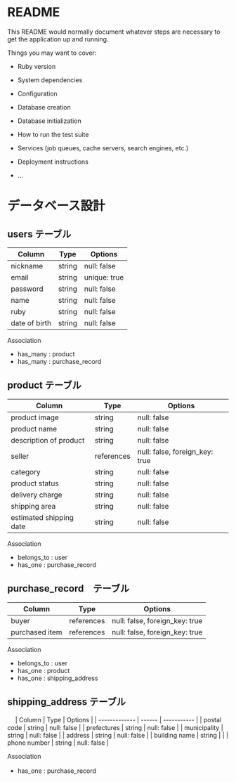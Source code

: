 # README

This README would normally document whatever steps are necessary to get the
application up and running.

Things you may want to cover:

* Ruby version

* System dependencies

* Configuration

* Database creation

* Database initialization

* How to run the test suite

* Services (job queues, cache servers, search engines, etc.)

* Deployment instructions

* ...

# データベース設計

## users テーブル

| Column        | Type   | Options      |
| ------------- | ------ | ------------ |
| nickname      | string | null: false  |
| email         | string | unique: true |
| password      | string | null: false  |
| name          | string | null: false  |
| ruby          | string | null: false  | 
| date of birth | string | null: false  |

 Association

- has_many : product
- has_many : purchase_record

## product テーブル

| Column                  | Type       | Options                          |
| ----------------------- | -----------| -------------------------------- |
| product image           | string     | null: false                      |
| product name            | string     | null: false                      |
| description of product  | string     | null: false                      |
| seller                  | references | null: false, foreign_key: true   |
| category                | string     | null: false                      |
| product status          | string     | null: false                      |
| delivery charge         | string     | null: false                      |
| shipping area           | string     | null: false                      |
| estimated shipping date | string     | null: false                      |

Association

- belongs_to : user
- has_one    : purchase_record

## purchase_record　テーブル

| Column         | Type       | Options                        |
| -------------- | ---------- | ------------------------------ |
| buyer          | references | null: false, foreign_key: true |
| purchased item | references | null: false, foreign_key: true |

Association

- belongs_to : user
- has_one    : product
- has_one    : shipping_address


## shipping_address テーブル
　
| Column        | Type   | Options     |
| ------------- | ------ | ----------- |
| postal code   | string | null: false |
| prefectures   | string | null: false |
| municipality  | string | null: false |
| address       | string | null: false |
| building name | string |             |
| phone number  | string | null: false |

Association

- has_one    : purchase_record　
